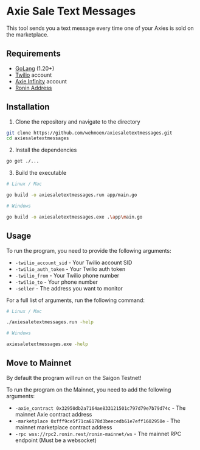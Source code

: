 # Axie Sale Text Messages

This tool sends you a text message every time one of your Axies is sold on the marketplace.

## Requirements

- [GoLang](https://golang.org/dl/) (1.20+)
- [Twilio](https://www.twilio.com/) account
- [Axie Infinity](https://axieinfinity.com/) account
- [Ronin Address](https://roninchain.com/)

## Installation

1. Clone the repository and navigate to the directory

```bash
git clone https://github.com/wehmoen/axiesaletextmessages.git
cd axiesaletextmessages
```

2. Install the dependencies

```bash
go get ./...
```

3. Build the executable

```bash
# Linux / Mac

go build -o axiesaletextmessages.run app/main.go

# Windows

go build -o axiesaletextmessages.exe .\app\main.go
```

## Usage

To run the program, you need to provide the following arguments:

- `-twilio_account_sid` - Your Twilio account SID
- `-twilio_auth_token` - Your Twilio auth token
- `-twilio_from` - Your Twilio phone number
- `-twilio_to` - Your phone number
- `-seller` - The address you want to monitor

For a full list of arguments, run the following command:

```bash 
# Linux / Mac

./axiesaletextmessages.run -help

# Windows

axiesaletextmessages.exe -help
```

## Move to Mainnet

By default the program will run on the Saigon Testnet!

To run the program on the Mainnet, you need to add the following arguments:

- `-axie_contract 0x32950db2a7164ae833121501c797d79e7b79d74c` - The mainnet Axie contract address
- `-marketplace 0xfff9ce5f71ca6178d3beecedb61e7eff1602950e` - The mainnet marketplace contract address
- `-rpc wss://rpc2.ronin.rest/ronin-mainnet/ws` - The mainnet RPC endpoint (Must be a websocket)
